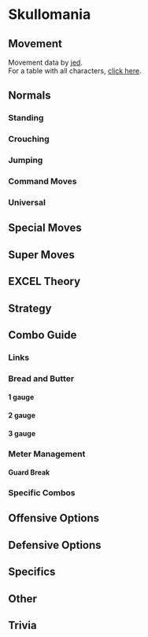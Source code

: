 # Skullomania
## Movement

Movement data by [jed](https://twitter.com/mountainmanjed).  
For a table with all characters, [click here](https://docs.google.com/spreadsheets/d/1jpNVfCL8k3cAOEK4Sv4Eiwpo5Vwgz8ad3cP0vx4WDUE/edit#gid=0).

## Normals
### Standing
### Crouching
### Jumping
### Command Moves
### Universal
## Special Moves
## Super Moves
## EXCEL Theory
## Strategy
## Combo Guide
### Links
### Bread and Butter
#### 1 gauge
#### 2 gauge
#### 3 gauge
### Meter Management
#### Guard Break
### Specific Combos
## Offensive Options
## Defensive Options
## Specifics
## Other
## Trivia
